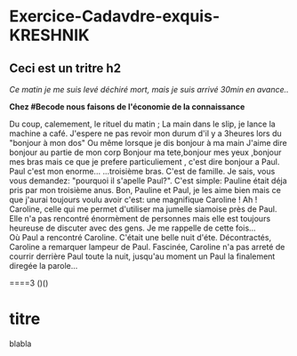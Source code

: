 # Exercice-Cadavdre-exquis-KRESHNIK

## Ceci est un tritre h2

*Ce matin je me suis levé déchiré mort, mais je suis arrivé 30min en avance..*

**Chez #Becode nous faisons de l'économie de la connaissance**

Du coup, calemement, le rituel du matin ;
La main dans le slip, je lance la machine a café.
J'espere ne pas revoir mon durum d'il y a 3heures lors du "bonjour à mon dos"
Ou même lorsque je dis bonjour à ma main
J'aime dire bonjour au partie de mon corp
Bonjour ma tete,bonjour mes yeux ,bonjour mes bras mais ce que je prefere particuliement , c'est dire bonjour a Paul.
Paul c'est mon enorme...
...troisième bras. C'est de famille. Je sais, vous vous demandez: "pourquoi il s'apelle Paul?".
C'est simple: Pauline était déja pris par mon troisième anus.
Bon, Pauline et Paul, je les aime bien mais ce que j'aurai toujours voulu avoir c'est: une magnifique Caroline ! Ah ! Caroline, celle qui me permet d'utiliser ma jumelle siamoise près de Paul. Elle n'a pas rencontré énormèment de personnes mais elle est toujours heureuse de discuter avec des gens. Je me rappelle de cette fois...  
Où Paul a rencontré Caroline. C'était une belle nuit d'éte. Décontractés, Caroline a remarquer lampeur de Paul. Fascinée, Caroline n'a pas arreté de courrir derrière Paul toute la nuit, jusqu'au moment un Paul la finalement diregée la parole...

  ====3
()()

# titre

blabla
